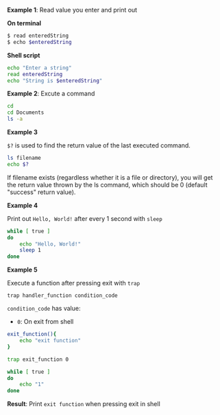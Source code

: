 **Example 1**: Read value you enter and print out

**On terminal**

```bash
$ read enteredString
$ echo $enteredString
```

**Shell script**

```sh
echo "Enter a string"
read enteredString
echo "String is $enteredString"
```

**Example 2**: Excute a command

```sh
cd
cd Documents
ls -a
```

**Example 3**

``$?`` is used to find the return value of the last executed command. 

```sh
ls filename
echo $?
```

If filename exists (regardless whether it is a file or directory), you will get the return value thrown by the ls command, which should be 0 (default "success" return value).

**Example 4**

Print out ``Hello, World!`` after every 1 second with ``sleep``

```sh
while [ true ]
do
	echo "Hello, World!"
	sleep 1
done
```

**Example 5**

Execute a function after pressing exit with ``trap``

``trap handler_function condition_code``

``condition_code`` has value:

* ``0``: On exit from shell

```sh
exit_function(){
	echo "exit function"
}

trap exit_function 0

while [ true ]
do
	echo "1"
done	
```

**Result**: Print ``exit function`` when pressing exit in shell